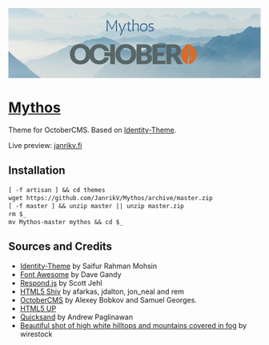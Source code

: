 ![Mythos OctoberCMS](https://raw.githubusercontent.com/JanrikV/Mythos/master/assets/images/mythos.png)


# [Mythos](https://github.com/JanrikV/Mythos) #

Theme for OctoberCMS. Based on [Identity-Theme](https://github.com/SaifurRahmanMohsin/Identity-Theme). 

Live preview: [janrikv.fi](https://janrikv.fi/)

## Installation

```
[ -f artisan ] && cd themes
wget https://github.com/JanrikV/Mythos/archive/master.zip
[ -f master ] && unzip master || unzip master.zip
rm $_
mv Mythos-master mythos && cd $_
```


## Sources and Credits

- [Identity-Theme](https://github.com/SaifurRahmanMohsin/Identity-Theme) by Saifur Rahman Mohsin
- [Font Awesome](http://fontawesome.io/) by Dave Gandy
- [Respond.js](http://j.mp/respondjs) by Scott Jehl
- [HTML5 Shiv](https://github.com/aFarkas/html5shiv) by afarkas, jdalton, jon_neal and rem
- [OctoberCMS](http://octobercms.com) by Alexey Bobkov and Samuel Georges.
- [HTML5 UP](http://html5up.net/uploads/demos/identity)
- [Quicksand](github.com/andrew-paglinawan/QuicksandFamily) by Andrew Paglinawan
- [Beautiful shot of high white hilltops and mountains covered in fog](https://www.freepik.com/free-photo/beautiful-shot-high-white-hilltops-mountains-covered-fog_7629796.htm) by wirestock
  
